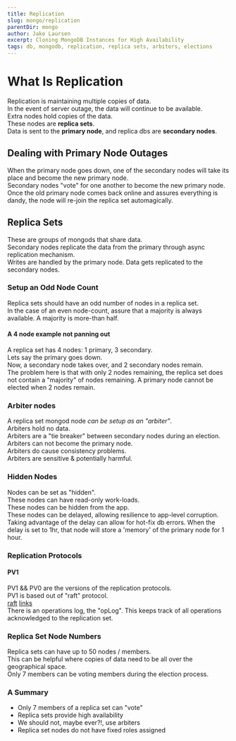```yaml
---
title: Replication
slug: mongo/replication
parentDir: mongo
author: Jake Laursen
excerpt: Cloning MongoDB Instances for High Availability
tags: db, mongodb, replication, replica sets, arbiters, elections
---
```


# What Is Replication

Replication is maintaining multiple copies of data.  
In the event of server outage, the data will continue to be available.  
Extra nodes hold copies of the data.  
These nodes are **replica sets**.  
Data is sent to the **primary node**, and replica dbs are **secondary nodes**.

## Dealing with Primary Node Outages

When the primary node goes down, one of the secondary nodes will take its place and become the new primary node.  
Secondary nodes "vote" for one another to become the new primary node.  
Once the old primary node comes back online and assures everything is dandy, the node will re-join the replica set automagically.

## Replica Sets

These are groups of mongods that share data.  
Secondary nodes replicate the data from the primary through async replication mechanism.  
Writes are handled by the primary node. Data gets replicated to the secondary nodes.

### Setup an Odd Node Count

Replica sets should have an odd number of nodes in a replica set.  
In the case of an even node-count, assure that a majority is always available. A majority is more-than half.

#### A 4 node example not panning out

A replica set has 4 nodes: 1 primary, 3 secondary.  
Lets say the primary goes down.  
Now, a secondary node takes over, and 2 secondary nodes remain.  
The problem here is that with only 2 nodes remaining, the replica set does not contain a "majority" of nodes remaining. A primary node cannot be elected when 2 nodes remain.

### Arbiter nodes

A replica set mongod node _can be setup as an "arbiter"_.  
Arbiters hold no data.  
Arbiters are a "tie breaker" between secondary nodes during an election.  
Arbiters can not become the primary node.  
Arbiters do cause consistency problems.  
Arbiters are sensitive & potentially harmful.

### Hidden Nodes

Nodes can be set as "hidden".  
These nodes can have read-only work-loads.  
These nodes can be hidden from the app.  
These nodes can be delayed, allowing resilience to app-level corruption.
Taking advantage of the delay can allow for hot-fix db errors. When the delay is set to 1hr, that node will store a 'memory' of the primary node for 1 hour.

### Replication Protocols

#### PV1

PV1 && PV0 are the versions of the replication protocols.  
PV1 is based out of "raft" protocol.  
[raft](http://thesecretlivesofdata.com/raft/) [links](https://raft.github.io)  
There is an operations log, the "opLog". This keeps track of all operations acknowledged to the replication set.

### Replica Set Node Numbers

Replica sets can have up to 50 nodes / members.  
This can be helpful where copies of data need to be all over the geographical space.  
Only 7 members can be voting members during the election process.

### A Summary

- Only 7 members of a replica set can "vote"
- Replica sets provide high availability
- We should not, maybe ever?!, use arbiters
- Replica set nodes do not have fixed roles assigned
